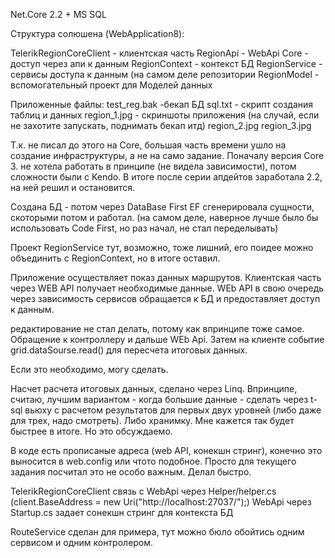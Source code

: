 Net.Core 2.2 + MS SQL

Структура солюшена (WebApplication8):

TelerikRegionCoreClient - клиентская часть
RegionApi - WebApi Core - доступ через апи к данным
RegionContext - контекст БД
RegionService - сервисы доступа к данным (на самом деле репозитории
RegionModel - вспомогательный проект для Моделей данных


Приложенные файлы:
test_reg.bak -бекап БД
sql.txt - скрипт создания таблиц и данных
region_1.jpg - скриншоты приложения (на случай, если не захотите запускать, поднимать бекап итд)
region_2.jpg
region_3.jpg


Т.к. не писал до этого на Core, большая часть времени ушло на создание инфраструктуры, а не на само задание. 
Поначалу версия Core 3. не хотела работать в принципе (не видела зависимости), потом сложности были с Kendo.
В итоге после серии апдейтов заработала 2.2, на ней решил и остановится.

Создана БД - потом через DataBase First  EF сгенерировала сущности, скоторыми потом и работал.
(на самом деле, наверное лучше было бы использовать Code First, но раз начал, не стал переделывать)

Проект RegionService тут, возможно, тоже лишний, его поидее можно объединить с RegionContext, но в итоге оставил.

Приложение осуществляет показ данных маршрутов.
Клиентская часть через WEB API получает необходимые данные. 
WEb API  в свою очередь через зависимость сервисов обращается к БД и предоставляет доступ к данным.

редактирование не стал делать, потому как впринципе тоже самое. Обращение к контроллеру и дальше WEb Api.
Затем на клиенте событие grid.dataSourse.read() для пересчета итоговых данных.

Если это необходимо, могу сделать.


Насчет расчета итоговых данных, сделано через Linq. 
Впринципе, считаю, лучшим вариантом - когда большие данные - сделать через t-sql вьюху c расчетом результатов для первых двух уровней (либо даже для трех, надо смотреть).
Либо хранимку. Мне кажется так будет быстрее в итоге. Но это обсуждаемо.

В коде есть прописаные адреса (web API, конекшн стринг), конечно это выносится в web.config или чтото подобное. Просто для текущего задания посчитал это не особо важным. Делал быстро.

TelerikRegionCoreClient связь с WebApi через Helper/helper.cs (client.BaseAddress = new Uri("http://localhost:27037/");)
WebApi через Startup.cs задает сонекшн стринг для контекста БД

RouteService сделан для примера, тут можно бюло обойтись одним сервисом и одним контролером.

